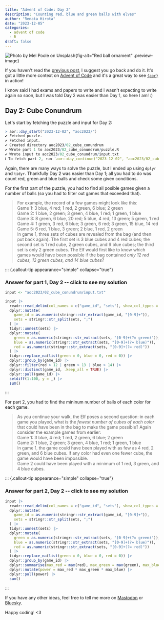 ```yaml
---
title: "Advent of Code: Day 2"
description: "Counting red, blue and green balls with elves"
author: "Renata Hirota"
date: "2023-12-05"
categories: 
  - advent of code
  - R
draft: false
---
```


![Photo by <a
href="https://unsplash.com/@melpoole?utm_content=creditCopyText&utm_medium=referral&utm_source=unsplash">Mel
Poole</a> on <a
href="https://unsplash.com/photos/two-poinsettia-wreathes-izPKjgCxGfM?utm_content=creditCopyText&utm_medium=referral&utm_source=unsplash">Unsplash</a>](xmas2.webp){fig-alt="Red
ball ornament" .preview-image}

If you haven't read the [previous
post](https://hirota.dev/posts/2023-12-03-aor/), I suggest you go back and do
it. It's got a little more context on [Advent of
Code](https://adventofcode.com/2023/about) and it's a great way to see
[`{aor}`](https://github.com/clente/aor) in action!

I know said I had exams and papers to write and I wasn't expecting to write
again so soon, but I was told Day 2 was easier than Day 1, so here I am! :)

## Day 2: Cube Conundrum

Let's start by fetching the puzzle and input for Day 2:

```r
> aor::day_start("2023-12-02", "aoc2023/")
✔ Fetched puzzle.
✔ Fetched input.
✔ Created directory aoc2023/02_cube_conundrum
✔ Wrote part 1 to aoc2023/02_cube_conundrum/puzzle.R                                                                                        
✔ Wrote input to aoc2023/02_cube_conundrum/input.txt                                                                                        
ℹ To fetch part 2, run `aor::day_continue("2023-12-02", "aoc2023/02_cube_conundrum/puzzle.R")`
```

Again, there are many ways to solve the puzzle, but I ended up using `dplyr` and
`tidyr`. Thankfully Day 2 was easier than Day 1; all you had to do was count
red, green and blue balls and check some given conditions.

For the first part of the puzzle, you had to find all posible games given a
number of balls (so you had to filter out games that exceeded that).

> For example, the record of a few games might look like this:  
    Game 1: 3 blue, 4 red; 1 red, 2 green, 6 blue; 2 green  
    Game 2: 1 blue, 2 green; 3 green, 4 blue, 1 red; 1 green, 1 blue  
    Game 3: 8 green, 6 blue, 20 red; 5 blue, 4 red, 13 green; 5 green, 1 red  
    Game 4: 1 green, 3 red, 6 blue; 3 green, 6 red; 3 green, 15 blue, 14 red  
    Game 5: 6 red, 1 blue, 3 green; 2 blue, 1 red, 2 green  
In game 1, three sets of cubes are revealed from the bag (and then put back
again). The first set is 3 blue cubes and 4 red cubes; the second set is 1 red
cube, 2 green cubes, and 6 blue cubes; the third set is only 2 green cubes. The
Elf would first like to know which games would have been possible if the bag
contained *only 12 red cubes, 13 green cubes, and 14 blue cubes*?

::: {.callout-tip appearance="simple" collapse="true"}
### Answer for part 1, Day 2 -- click to see my solution

```r
input <- "aoc2023/02_cube_conundrum/input.txt"

input |>
  readr::read_delim(col_names = c("game_id", "sets"), show_col_types = FALSE) |>
  dplyr::mutate(
    game_id = as.numeric(stringr::str_extract(game_id, "[0-9]+")),
    sets = stringr::str_split(sets, ";")
  ) |>
  tidyr::unnest(sets) |>
  dplyr::mutate(
    green = as.numeric(stringr::str_extract(sets, "[0-9]+(?= green)")),
    blue = as.numeric(stringr::str_extract(sets, "[0-9]+(?= blue)")),
    red = as.numeric(stringr::str_extract(sets, "[0-9]+(?= red)"))
  ) |>
  tidyr::replace_na(list(green = 0, blue = 0, red = 0)) |>
  dplyr::group_by(game_id) |>
  dplyr::filter(red > 12 | green > 13 | blue > 14) |>
  dplyr::distinct(game_id, .keep_all = TRUE) |>
  dplyr::pull(game_id) |>
  setdiff(1:100, y = _) |>
  sum()
```
:::

For part 2, you had to find the mininum number of balls of each color for each
game.

> As you continue your walk, the Elf poses a second question: in each game you
played, what is the *fewest number of cubes of each color* that could have been
in the bag to make the game possible? Again consider the example games from
earlier:   
    Game 1: 3 blue, 4 red; 1 red, 2 green, 6 blue; 2 green  
    Game 2: 1 blue, 2 green; 3 green, 4 blue, 1 red; 1 green, 1 blue  
    In game 1, the game could have been played with as few as 4 red, 2
    green, and 6 blue cubes. If any color had even one fewer cube, the
    game would have been impossible.  
    Game 2 could have been played with a minimum of 1 red, 3 green, and
    4 blue cubes.

::: {.callout-tip appearance="simple" collapse="true"}
### Answer for part 2, Day 2 -- click to see my solution

```r
input |>
  readr::read_delim(col_names = c("game_id", "sets"), show_col_types = FALSE) |>
  dplyr::mutate(
    game_id = as.numeric(stringr::str_extract(game_id, "[0-9]+")),
    sets = stringr::str_split(sets, ";")
  ) |>
  tidyr::unnest(sets) |>
  dplyr::mutate(
    green = as.numeric(stringr::str_extract(sets, "[0-9]+(?= green)")),
    blue = as.numeric(stringr::str_extract(sets, "[0-9]+(?= blue)")),
    red = as.numeric(stringr::str_extract(sets, "[0-9]+(?= red)"))
  ) |>
  tidyr::replace_na(list(green = 0, blue = 0, red = 0)) |>
  dplyr::group_by(game_id) |>
  dplyr::summarise(max_red = max(red), max_green = max(green), max_blue = max(blue)) |>
  dplyr::mutate(power = max_red * max_green * max_blue) |>
  dplyr::pull(power) |>
  sum()
```

:::

If you have any other ideas, feel free to tell me more on
[Mastodon](https://fosstodon.org/@rmhirota) or
[Bluesky](https://bsky.app/profile/hirota.dev).

Happy coding! <3